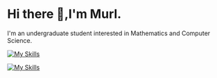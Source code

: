 # Hi there 👋,I'm Murl.
I'm an undergraduate student interested in Mathematics and Computer Science.

[![My Skills](https://skillicons.dev/icons?i=py,java,r)](https://skillicons.dev)

[![My Skills](https://skillicons.dev/icons?i=neovim,vscode,md,latex,matlab,sqlite,git)](https://skillicons.dev)

<!--
**yoursyllables/yoursyllables** is a ✨ _special_ ✨ repository because its `README.md` (this file) appears on your GitHub profile.

Here are some ideas to get you started:

- 🔭 I’m currently working on ...
- 🌱 I’m currently learning ...
- 👯 I’m looking to collaborate on ...
- 🤔 I’m looking for help with ...
- 💬 Ask me about ...
- 📫 How to reach me: ...
- 😄 Pronouns: ...
- ⚡ Fun fact: ...
-->
